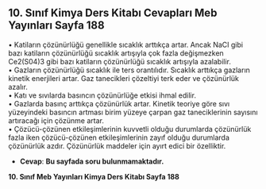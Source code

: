 ## 10. Sınıf Kimya Ders Kitabı Cevapları Meb Yayınları Sayfa 188

• Katiların çözünürlüğü genellikle sıcaklık arttıkça artar. Ancak NaCI gibi bazı katiların çözünürlüğü sıcaklık artışıyla çok fazla değişmezken Ce2(S04)3 gibi bazı katiların çözünürlüğü sıcaklık artışıyla azalabilir.  
 • Gazların çözünürlüğü sıcaklık ile ters orantılıdır. Sıcaklık arttıkça gazların kinetik enerjileri artar. Gaz tanecikleri çözeltiyi terk eder ve çözünürlük azalır.  
 • Katı ve sıvılarda basıncın çözünürlüğe etkisi ihmal edilir.  
 • Gazlarda basınç arttıkça çözünürlük artar. Kinetik teoriye göre sıvı yüzeyindeki basıncın artması birim yüzeye çarpan gaz taneciklerinin sayısını artıracağı için çözünme artar.  
 • Çözücü-çözünen etkileşimlerinin kuvvetli olduğu durumlarda çözünürlük fazla iken çözücü-çözünen etkileşimlerinin zayıf olduğu durumlarda çözünürlük azdır. Çözünürlük maddeler için ayırt edici bir özelliktir.

* **Cevap**: **Bu sayfada soru bulunmamaktadır.**

**10. Sınıf Meb Yayınları Kimya Ders Kitabı Sayfa 188**